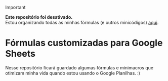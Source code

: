 > [!IMPORTANT]  
> **Este repositório foi desativado.** <br>
> Estou organizando todas as minhas fórmulas (e outros minicódigos) [aqui](https://toolbox.danifluffy.dev/).

# Fórmulas customizadas para Google Sheets
Nesse repositório ficará guardado algumas fórmulas e minimacros que otimizam minha vida quando estou usando o Google Planilhas. :)
